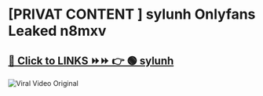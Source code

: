 
 # [PRIVAT CONTENT ] sylunh Onlyfans Leaked n8mxv

## <h2><a href="https://clipsfans.com/sylunh&ref=git">🔗 Click to LINKS ⏩⏩ 👉 🟢 sylunh </a></h2>

<a href="https://clipsfans.com/sylunh&ref=git" rel="nofollow" data-target="animated-image.originalLink"><img src="https://i.ibb.co.com/xMMVF88/686577567.gif" alt="Viral Video Original" style="max-width: 100%; display: inline-block;" data-target="animated-image.originalImage"></a>

